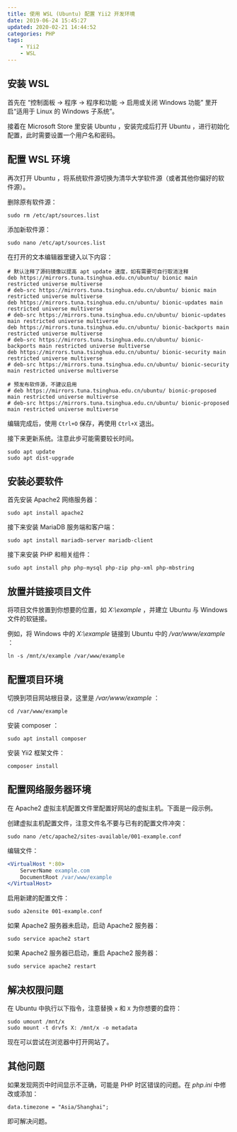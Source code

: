 ```yaml
---
title: 使用 WSL (Ubuntu) 配置 Yii2 开发环境
date: 2019-06-24 15:45:27
updated: 2020-02-21 14:44:52
categories: PHP
tags:
    - Yii2
    - WSL
---
```

## 安装 WSL

首先在 “控制面板 -> 程序 -> 程序和功能 -> 启用或关闭 Windows 功能” 里开启“适用于 Linux 的 Windows 子系统”。

接着在 Microsoft Store 里安装 Ubuntu ，安装完成后打开 Ubuntu ，进行初始化配置，此时需要设置一个用户名和密码。

## 配置 WSL 环境

再次打开 Ubuntu ，将系统软件源切换为清华大学软件源（或者其他你偏好的软件源）。

删除原有软件源：

```
sudo rm /etc/apt/sources.list
```

添加新软件源：

```
sudo nano /etc/apt/sources.list
```

<!-- more -->

在打开的文本编辑器里键入以下内容：

```
# 默认注释了源码镜像以提高 apt update 速度，如有需要可自行取消注释
deb https://mirrors.tuna.tsinghua.edu.cn/ubuntu/ bionic main restricted universe multiverse
# deb-src https://mirrors.tuna.tsinghua.edu.cn/ubuntu/ bionic main restricted universe multiverse
deb https://mirrors.tuna.tsinghua.edu.cn/ubuntu/ bionic-updates main restricted universe multiverse
# deb-src https://mirrors.tuna.tsinghua.edu.cn/ubuntu/ bionic-updates main restricted universe multiverse
deb https://mirrors.tuna.tsinghua.edu.cn/ubuntu/ bionic-backports main restricted universe multiverse
# deb-src https://mirrors.tuna.tsinghua.edu.cn/ubuntu/ bionic-backports main restricted universe multiverse
deb https://mirrors.tuna.tsinghua.edu.cn/ubuntu/ bionic-security main restricted universe multiverse
# deb-src https://mirrors.tuna.tsinghua.edu.cn/ubuntu/ bionic-security main restricted universe multiverse

# 预发布软件源，不建议启用
# deb https://mirrors.tuna.tsinghua.edu.cn/ubuntu/ bionic-proposed main restricted universe multiverse
# deb-src https://mirrors.tuna.tsinghua.edu.cn/ubuntu/ bionic-proposed main restricted universe multiverse
```

编辑完成后，使用 `Ctrl+O` 保存，再使用 `Ctrl+X` 退出。

接下来更新系统。注意此步可能需要较长时间。

```
sudo apt update
sudo apt dist-upgrade
```

## 安装必要软件

首先安装 Apache2 网络服务器：

```
sudo apt install apache2
```

接下来安装 MariaDB 服务端和客户端：

```
sudo apt install mariadb-server mariadb-client
```

接下来安装 PHP 和相关组件：

```
sudo apt install php php-mysql php-zip php-xml php-mbstring
```

## 放置并链接项目文件

将项目文件放置到你想要的位置，如 *X:\example* ，并建立 Ubuntu 与 Windows 文件的软链接。

例如，将 Windows 中的 *X:\example* 链接到 Ubuntu 中的 */var/www/example* ：

```
ln -s /mnt/x/example /var/www/example
```

## 配置项目环境

切换到项目网站根目录，这里是 */var/www/example* ：

```
cd /var/www/example
```

安装 composer ：

```
sudo apt install composer
```

安装 Yii2 框架文件：

```
composer install
```

## 配置网络服务器环境

在 Apache2 虚拟主机配置文件里配置好网站的虚拟主机。下面是一段示例。

创建虚拟主机配置文件，注意文件名不要与已有的配置文件冲突：

```
sudo nano /etc/apache2/sites-available/001-example.conf
```

编辑文件：

```apache
<VirtualHost *:80>
    ServerName example.com
    DocumentRoot /var/www/example
</VirtualHost>
```

启用新建的配置文件：

```
sudo a2ensite 001-example.conf
```

如果 Apache2 服务器未启动，启动 Apache2 服务器：

```
sudo service apache2 start
```

如果 Apache2 服务器已启动，重启 Apache2 服务器：

```
sudo service apache2 restart
```

## 解决权限问题

在 Ubuntu 中执行以下指令，注意替换 `x` 和 `X` 为你想要的盘符：

```
sudo umount /mnt/x
sudo mount -t drvfs X: /mnt/x -o metadata
```

现在可以尝试在浏览器中打开网站了。

## 其他问题

如果发现网页中时间显示不正确，可能是 PHP 时区错误的问题。在 *php.ini* 中修改或添加：

```
data.timezone = "Asia/Shanghai";
```

即可解决问题。
